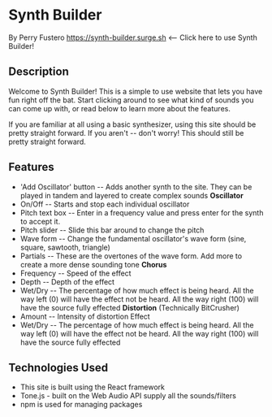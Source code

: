 # Synth Builder
By Perry Fustero
https://synth-builder.surge.sh  <-- Click here to use Synth Builder!

## Description
Welcome to Synth Builder!  This is a simple to use website that lets you have fun right off the bat.  Start clicking around to see what kind of sounds you can come up with, or read below to learn more about the features.  

If you are familiar at all using a basic synthesizer, using this site should be pretty straight forward.  If you aren't -- don't worry!  This should still be pretty straight forward.  

## Features
* 'Add Oscillator' button -- Adds another synth to the site.  They can be played in tandem and layered to create complex sounds
**Oscillator**
* On/Off -- Starts and stop each individual oscillator
* Pitch text box -- Enter in a frequency value and press enter for the synth to accept it.  
* Pitch slider -- Slide this bar around to change the pitch
* Wave form -- Change the fundamental oscillator's wave form (sine, square, sawtooth, triangle)
* Partials -- These are the overtones of the wave form.  Add more to create a more dense sounding tone
**Chorus**
* Frequency -- Speed of the effect
* Depth -- Depth of the effect
* Wet/Dry -- The percentage of how much effect is being heard.  All the way left (0) will have the effect not be heard.  All the way right (100) will have the source fully effected
**Distortion** (Technically BitCrusher)
* Amount -- Intensity of distortion Effect
* Wet/Dry -- The percentage of how much effect is being heard.  All the way left (0) will have the effect not be heard.  All the way right (100) will have the source fully effected

## Technologies Used
* This site is built using the React framework
* Tone.js - built on the Web Audio API supply all the sounds/filters
* npm is used for managing packages
